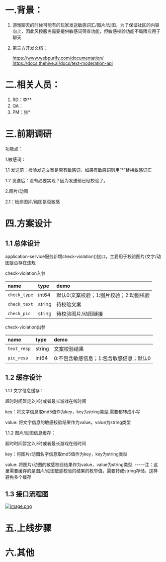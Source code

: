 # 一.背景：

1.  游戏聊天的时候可能有的玩家发送敏感词汇/图片/动图，为了保证社区的内容向上，因此风控服务需要提供敏感词筛查功能，但敏感校验功能不局限应用于聊天

2. 第三方开发文档：

   https://www.webpurify.com/documentation/
   https://docs.thehive.ai/docs/text-moderation-api

# 二.相关人员：

1. RD：李**
2. QA：
3. PM：张*



# 三.前期调研

功能点：

1.敏感词：

1.1 发送前：检验发送文案是否有敏感词，如果有敏感词则用“*”替换敏感词汇

1.2 发送后：没有必要实现？因为发送前已经校验了。



2.图片/动图

2.1：检测图片/动图是否敏感



# 四.方案设计

## 1.1 总体设计

application-service服务新增check-violation()接口，主要用于校验图片/文字/动图是否存在违规

check-violation入参

| name         | type   | demo                                   |
| :----------- | :----- | :------------------------------------- |
| `check_type` | int64  | 默认0:文案校验；1:图片校验；2:动图校验 |
| `check_text` | string | 待校验文案                             |
| `check_pic`  | string | 待校验图片/动图链接                    |



check-violation出参

| name        | type   | demo                                    |
| :---------- | :----- | :-------------------------------------- |
| `text_resp` | string | 文案校验结果                            |
| `pic_resp`  | int64  | 0:不包含敏感信息；1:包含敏感信息；默认0 |



## 1.2 缓存设计

1.1.1 文字信息缓存：

超时时间暂定2小时或者最长游戏在线时间

key：将文字信息取md5值作为key，key为string类型,需要都转成小写

value: 将文字信息的敏感校验结果作为value，value为string类型



1.1.2 图片/动图信息缓存：

超时时间暂定2小时或者最长游戏在线时间

key：将图片/动图名字信息取md5值作为key，key为string类型

value: 将图片/动图的敏感校验结果作为value，value为string类型. -----注：这里需要缓存的是图片/动图敏感校验的结果的枚举值，需要转成string存储，这样避免多个缓存





## 1.3 接口流程图

[![image.png](https://i.postimg.cc/cJ3WRBth/image.png)](https://postimg.cc/xk9BYHRN)

# 五.上线步骤



# 六.其他
